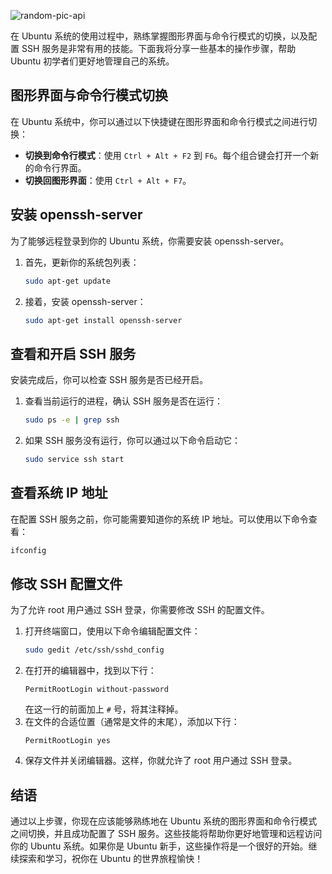 <!-- markdownlint-disable-next-line MD033 -->
<meta name="referrer" content="no-referrer"/>

![random-pic-api](https://api.dong4j.ink:1024/cover?spm={{spm}})

在 Ubuntu 系统的使用过程中，熟练掌握图形界面与命令行模式的切换，以及配置 SSH 服务是非常有用的技能。下面我将分享一些基本的操作步骤，帮助 Ubuntu 初学者们更好地管理自己的系统。

## 图形界面与命令行模式切换

在 Ubuntu 系统中，你可以通过以下快捷键在图形界面和命令行模式之间进行切换：

- **切换到命令行模式**：使用 `Ctrl + Alt + F2` 到 `F6`。每个组合键会打开一个新的命令行界面。
- **切换回图形界面**：使用 `Ctrl + Alt + F7`。

## 安装 openssh-server

为了能够远程登录到你的 Ubuntu 系统，你需要安装 openssh-server。

1. 首先，更新你的系统包列表：
   ```bash
   sudo apt-get update
   ```
2. 接着，安装 openssh-server：
   ```bash
   sudo apt-get install openssh-server
   ```

## 查看和开启 SSH 服务

安装完成后，你可以检查 SSH 服务是否已经开启。

1. 查看当前运行的进程，确认 SSH 服务是否在运行：
   ```bash
   sudo ps -e | grep ssh
   ```
2. 如果 SSH 服务没有运行，你可以通过以下命令启动它：
   ```bash
   sudo service ssh start
   ```

## 查看系统 IP 地址

在配置 SSH 服务之前，你可能需要知道你的系统 IP 地址。可以使用以下命令查看：

```bash
ifconfig
```

## 修改 SSH 配置文件

为了允许 root 用户通过 SSH 登录，你需要修改 SSH 的配置文件。

1. 打开终端窗口，使用以下命令编辑配置文件：
   ```bash
   sudo gedit /etc/ssh/sshd_config
   ```
2. 在打开的编辑器中，找到以下行：
   ```
   PermitRootLogin without-password
   ```
   在这一行的前面加上 `#` 号，将其注释掉。
3. 在文件的合适位置（通常是文件的末尾），添加以下行：
   ```
   PermitRootLogin yes
   ```
4. 保存文件并关闭编辑器。这样，你就允许了 root 用户通过 SSH 登录。

## 结语

通过以上步骤，你现在应该能够熟练地在 Ubuntu 系统的图形界面和命令行模式之间切换，并且成功配置了 SSH 服务。这些技能将帮助你更好地管理和远程访问你的 Ubuntu 系统。如果你是 Ubuntu 新手，这些操作将是一个很好的开始。继续探索和学习，祝你在 Ubuntu 的世界旅程愉快！